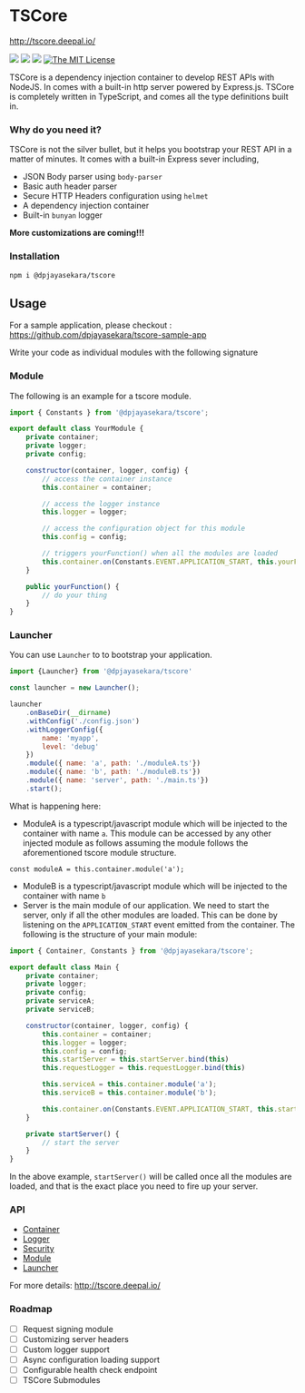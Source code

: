 # TSCore

http://tscore.deepal.io/

![](https://img.shields.io/npm/v/@dpjayasekara/tscore.svg?colorB=brightgreen&style=flat-square)
![](https://img.shields.io/david/dpjayasekara/tscore.svg?style=flat-square)
![](https://img.shields.io/travis/dpjayasekara/tscore/master.svg?style=flat-square)
[![The MIT License](https://img.shields.io/badge/license-MIT-orange.svg?style=flat-square)](http://opensource.org/licenses/MIT) 

TSCore is a dependency injection container to develop REST APIs with NodeJS. In comes with a built-in http server powered by Express.js. TSCore is completely written in TypeScript, and comes all the type definitions built in.

### Why do you need it?

TSCore is not the silver bullet, but it helps you bootstrap your REST API in a matter of minutes. It comes with a built-in Express sever including, 
- JSON Body parser using `body-parser`
- Basic auth header parser
- Secure HTTP Headers configuration using `helmet`
- A dependency injection container
- Built-in `bunyan` logger

**More customizations are coming!!!**

### Installation

```sh
npm i @dpjayasekara/tscore
```

## Usage

For a sample application, please checkout : https://github.com/dpjayasekara/tscore-sample-app

Write your code as individual modules with the following signature

### Module

The following is an example for a tscore module.

```js
import { Constants } from '@dpjayasekara/tscore';

export default class YourModule {
    private container;
    private logger;
    private config;

    constructor(container, logger, config) {
        // access the container instance
        this.container = container;

        // access the logger instance
        this.logger = logger;

        // access the configuration object for this module
        this.config = config;

        // triggers yourFunction() when all the modules are loaded
        this.container.on(Constants.EVENT.APPLICATION_START, this.yourFunction.bind(this));
    }

    public yourFunction() {
        // do your thing
    }
}

```

### Launcher

You can use `Launcher` to to bootstrap your application.

```js
import {Launcher} from '@dpjayasekara/tscore'

const launcher = new Launcher();

launcher
    .onBaseDir(__dirname)
    .withConfig('./config.json')
    .withLoggerConfig({
        name: 'myapp',
        level: 'debug'
    })
    .module({ name: 'a', path: './moduleA.ts'})
    .module({ name: 'b', path: './moduleB.ts'})
    .module({ name: 'server', path: './main.ts'})
    .start();

```

What is happening here:

- ModuleA is a typescript/javascript module which will be injected to the container with name `a`. This module can be accessed by any other injected module as follows assuming the module follows the aforementioned tscore module structure.

```
const moduleA = this.container.module('a');
```

- ModuleB is a typescript/javascript module which will be injected to the container with name `b`
- Server is the main module of our application. We need to start the server, only if all the other modules are loaded. This can be done by listening on the `APPLICATION_START` event emitted from the container. The following is the structure of your main module:

```js
import { Container, Constants } from '@dpjayasekara/tscore';

export default class Main {
    private container;
    private logger;
    private config;
    private serviceA;
    private serviceB;

    constructor(container, logger, config) {
        this.container = container;
        this.logger = logger;
        this.config = config;
        this.startServer = this.startServer.bind(this)
        this.requestLogger = this.requestLogger.bind(this)

        this.serviceA = this.container.module('a');
        this.serviceB = this.container.module('b');

        this.container.on(Constants.EVENT.APPLICATION_START, this.startServer);
    }

    private startServer() {
        // start the server
    }
}

```

In the above example, `startServer()` will be called once all the modules are loaded, and that is the exact place you need to fire up your server.

### API

- [Container](http://tscore.deepal.io/classes/_container_index_.container.html)
- [Logger](http://tscore.deepal.io/modules/_logger_index_.html)
- [Security](http://tscore.deepal.io/modules/_security_index_.html)
- [Module](http://tscore.deepal.io/modules/_module_index_.html)
- [Launcher](http://tscore.deepal.io/classes/_launcher_index_.launcher.html)

For more details: http://tscore.deepal.io/

### Roadmap

- [ ] Request signing module
- [ ] Customizing server headers
- [ ] Custom logger support
- [ ] Async configuration loading support
- [ ] Configurable health check endpoint
- [ ] TSCore Submodules